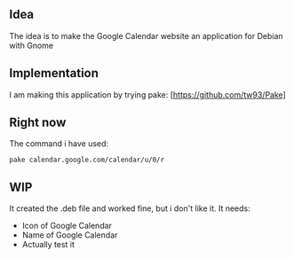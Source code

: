 ## Idea
The idea is to make the Google Calendar website an application for Debian with Gnome

## Implementation
I am making this application by trying pake:
[https://github.com/tw93/Pake]

## Right now
The command i have used:

```
pake calendar.google.com/calendar/u/0/r
```
## WIP
It created the .deb file and worked fine, but i don't like it.
It needs:
- Icon of Google Calendar
- Name of Google Calendar
- Actually test it
